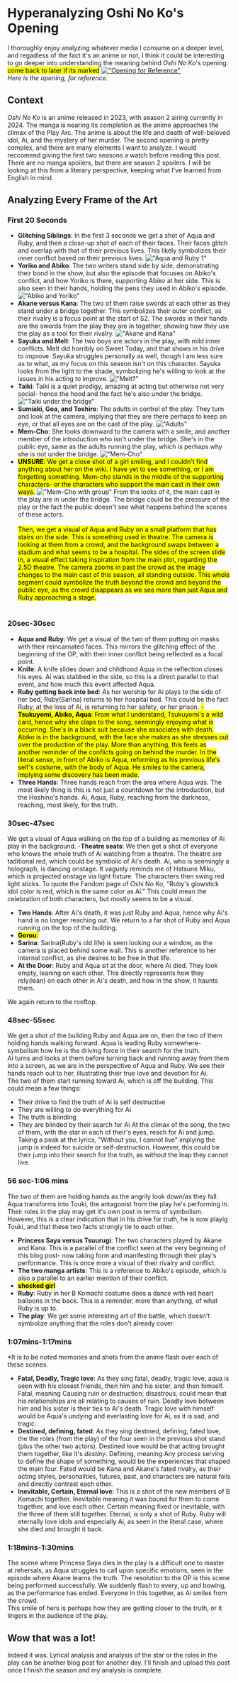 # Hyperanalyzing Oshi No Ko's Opening
I thoroughly enjoy analyzing whatever media I consume on a deeper level, and regadless of the fact it's an anime or not, I think it could be interesting to go deeper into understanding the meaning behind *Oshi No Ko*'s opening.
<mark>come back to later if its marked</mark>
[!["Opening for Reference"](https://github.com/CaptainSapphire/PH-s-Blog/blob/main/assets/October%202024/oshi-no-ko-assets/0.png?raw=true)](https://www.youtube.com/watch?v=PAcf55v6zqQ)<br>
*Here is the opening, for reference.*

## Context
*Oshi No Ko* is an anime released in 2023, with season 2 airing currently in 2024. The manga is nearing its completion as the anime approaches the climax of the Play Arc. 
The anime is about the life and death of well-beloved idol, Ai, and the mystery of her murder. The second opening is pretty complex, and there are many elements I want to analyze. 
I would reccomend giving the first two seasons a watch before reading this post. There are no manga spoilers, but there are season 2 spoilers.
I will be looking at this from a literary perspective, keeping what I've learned from English in mind.

## Analyzing Every Frame of the Art
### First 20 Seconds
- **Glitching Siblings**: In the first 3 seconds we get a shot of Aqua and Ruby, and then a close-up shot of each of their faces. Their faces glitch and overlap with that of their previous lives. This likely symbolizes their inner conflict based on their previous lives.
!["Aqua and Ruby 1"](https://github.com/CaptainSapphire/PH-s-Blog/blob/main/assets/October%202024/oshi-no-ko-assets/1.png?raw=true)
- **Yoriko and Abiko**: The two writers stand side by side, demonstrating their bond in the show, but also the episode that focuses on Abiko's conflict, and how Yoriko is there, supporting Abiko at her side. This is also seen in their hands, holding the pens they used in Abiko's episode.
!["Abiko and Yoriko"](https://github.com/CaptainSapphire/PH-s-Blog/blob/main/assets/October%202024/oshi-no-ko-assets/2.png?raw=true)
- **Akane versus Kana**: The two of them raise swords at each other as they stand under a bridge together. This symbolizes their outer conflict, as their rivalry is a focus point at the start of S2. The swords in their hands are the swords from the play they are in together, showing how they use the play as a tool for their rivalry.
!["Akane and Kana"](https://github.com/CaptainSapphire/PH-s-Blog/blob/main/assets/October%202024/oshi-no-ko-assets/3.png?raw=true)
- **Sayuka and Melt**: The two boys are actors in the play, with mild inner conflicts. Melt did horribly on Sweet Today, and that shows in his drive to improve. Sayuka struggles personally as well, though I am less sure as to what, as my focus on this season isn't on this character. Sayuka looks from the light to the shade, symbolizing he's willing to look at the issues in his acting to improve.
!["Melt?"](https://github.com/CaptainSapphire/PH-s-Blog/blob/main/assets/October%202024/oshi-no-ko-assets/4.png?raw=true)
- **Taiki**: Taiki is a quiet prodigy, amazing at acting but otherwise not very social- hence the hood and the fact he's also under the bridge.
!["Taiki under the bridge"](https://github.com/CaptainSapphire/PH-s-Blog/blob/main/assets/October%202024/oshi-no-ko-assets/5.png?raw=true)
- **Sumiaki, Goa, and Toshiro**: The adults in control of the play. They turn and look at the camera, implying that they are there perhaps to keep an eye, or that all eyes are on the cast of the play.
!["Adults"](https://github.com/CaptainSapphire/PH-s-Blog/blob/main/assets/October%202024/oshi-no-ko-assets/6.png?raw=true)
- **Mem-Cho**: She looks downward to the camera with a smile, and another member of the introduction who isn't under the bridge. She's in the public eye, same as the adults running the play, which is perhaps why she is not under the bridge.
!["Mem-Cho"](https://github.com/CaptainSapphire/PH-s-Blog/blob/main/assets/October%202024/oshi-no-ko-assets/7.png?raw=true)
- <mark>**UNSURE**: We get a close shot of a girl smiling, and I couldn't find anything about her on the wiki. I have yet to see something, or I am forgetting something. Mem-cho stands in the middle of the supporting characters- or the characters who support the main cast in their own ways.</mark>
!["Mem-Cho with group"](https://github.com/CaptainSapphire/PH-s-Blog/blob/main/assets/October%202024/oshi-no-ko-assets/8.png?raw=true)
From the looks of it, the main cast in the play are in under the bridge. The bridge could be the pressure of the play or the fact the public doesn't see what happens behind the scenes of these actors.
<br><br>
<mark>Then, we get a visual of Aqua and Ruby on a small platform that has stairs on the side. This is something used in theatre. The camera is looking at them from a crowd, and the background swaps between a stadium and what seems to be a hospital. The sides of the screen slide in, a visual effect taking inspiration from the main plot, regarding the 2.5D theatre.
The camera zooms in past the crowd as the image changes to the main cast of this season, all standing outside. This whole segment could symbolize the truth beyond the crowd and beyond the public eye, as the crowd disappears as we see more than just Aqua and Ruby approaching a stage.</mark>
<br><br>
### 20sec-30sec
- **Aqua and Ruby**: We get a visual of the two of them putting on masks with their reincarnated faces. This mirrors the glitching effect of the beginning of the OP, with their inner conflict being reflected as a focal point.
- **Knife**: A knife slides down and childhood Aqua in the reflection closes his eyes. Ai was stabbed in the side, so this is a direct parallel to that event, and how much this event affected Aqua.
- **Ruby getting back into bed**: As her worship for Ai plays to the side of her bed, Ruby(Sarina) returns to her hospital bed. This could be the fact Ruby, at the loss of Ai, is returning to her safety, or her prison.
<mark>- **Tsukuyomi, Abiko, Aqua**: From what I understand, Tsukuyomi's a wild card, hence why she claps to the song, seemingly enjoying what is occurring. She's in a black suit because she associates with death. Abiko is in the background, with the face she makes as she stresses out over the production of the play. More than anything, this feels as another reminder of the conflicts going on behind the murder. In the literal sense, in front of Abiko is Aqua, reforming as his previous life's self's costume, with the body of Aqua. He smiles to the camera, implying some discovery has been made.
- **Three Hands**: Three hands reach from the area where Aqua was. The most likely thing is this is not just a countdown for the introduction, but the Hoshino's hands. Ai, Aqua, Ruby, reaching from the darkness, reaching, most likely, for the truth. 

### 30sec-47sec
We get a visual of Aqua walking on the top of a building as memories of Ai play in the background. 
-**Theatre seats**: We then get a shot of everyone who knows the whole truth of Ai watching from a theatre. The theatre are taditional red, which could be symbolic of Ai's death. Ai, who is seemingly a holograph, is dancing onstage. It vaguely reminds me of Hatsune Miku, which is projected onstage via light fixture. The characters then swing red light sticks. To quote the Fandom page of Oshi No Ko, "Ruby's glowstick idol color is red, which is the same color as Ai." This could mean the celebration of both characters, but mostly seems to be a visual. 
- **Two Hands**: After Ai's death, it was just Ruby and Aqua, hence why Ai's hand is no longer reaching out. 
We return to a far shot of Ruby and Aqua running on the top of the building.
-  <mark>**Gorou**:
- **Sarina**: Sarina(Ruby's old life) is seen looking our a window, as the camera is placed behind some wall. This is another reference to her internal conflict, as she desires to be free in that life.
- **At the Door**: Ruby and Aqua sit at the door, where Ai died. They look empty, leaning on each other. This directly represents how they rely(lean) on each other in Ai's death, and how in the show, it haunts them. 

We again return to the rooftop.

### 48sec-55sec
We get a shot of the building Ruby and Aqua are on, then the two of them holding hands walking forward. Aqua is leading Ruby somewhere- symbolism how he is the driving force in their search for the truth.<br>
Ai turns and looks at them before turning back and running away from them into a screen, as we are in the perspective of Aqua and Ruby. We see their hands reach out to her, illustrating their true love and devotion for Ai.<br>
The two of them start running toward Ai, which is off the building. This could mean a few things:
- Their drive to find the truth of Ai is self destructive
- They are willing to do everything for Ai
- The truth is blinding
- They are blinded by their search for Ai
At the climax of the song, the two of them, with the star in each of their's eyes, reach for Ai and jump. Taking a peak at the lyrics, "Without you, I cannot live" implying the jump is indeed for suicide or self-destruction. However, this could be their jump into their search for the truth, as without the leap they cannot live.

### 56 sec-1:06 mins
The two of them are holding hands as the angrily look down/as they fall. Aqua transforms into Touki, the antagonist from the play he's performing in. Their roles in the play may get it's own post in terms of symbolism. However, this is a clear indication that in his drive for truth, he is now playig Touki, and that these two facts strongly tie to each other. 
- **Princess Saya versus Tsuurugi**: The two characters played by Akane and Kana. This is a parallel of the conflict seen at the very beginning of this blog post- now taking form and manifesting through their play's performance. This is once more a visual of their rivalry and conflict.
- **The two manga artists**: This is a reference to Abiko's episode, which is also a parallel to an earlier mention of their conflict.
- <mark>**shocked girl**
- **Ruby**: Ruby in her B Komachi costume does a dance with red heart balloons in the back. This is a reminder, more than anything, of what Ruby is up to.
- **The play**: We get some interesting art of the battle, which doesn't symbolize anything that the roles don't already cover.

### 1:07mins-1:17mins
*It is to be noted memories and shots from the anime flash over each of these scenes.
- **Fatal, Deadly, Tragic love**: As they sing fatal, deadly, tragic love, aqua is seen with his closest friends, then him and his sister, and then himself. Fatal, meaning Causing ruin or destruction; disastrous, could mean that his relationships are all relating to causes of ruin. Deadly love between him and his sister is their ties to Ai's death. Tragic love with himself would be Aqua's undying and everlasting love for Ai, as it is sad, and tragic.
- **Destined, defining, fated**: As they sing destined, defining, fated love, the the roles (from the play) of the four seen in the previous shot stand (plus the other two actors). Destined love would be that acting brought them together, like it's *destiny*. Defining, meaning Any process serving to define the shape of something, would be the experiences that shaped the main four. Fated would be Kana and Akane's fated rivalry, as their acting styles, personalities, futures, past, and characters are natural foils and directly contrast each other. 
- **Inevitable, Certain, Eternal love**: This is a shot of the new members of B Komachi together. Inevitable meaning it was bound for them to come together, and love each other. Certain meaning fixed or inevitable, with the three of them still together. Eternal, is only a shot of Ruby. Ruby will eternally love idols and especially Ai, as seen in the literal case, where she died and brought it back. 

### 1:18mins-1:30mins
The scene where Princess Saya dies in the play is a difficult one to master at rehersals, as Aqua struggles to call upon specific emotions, seen in the episode where Akane learns the truth. The resolution to the OP is this scene being performed successfully. We suddenly flash to every, up and bowing, as the performance has ended. Everyone in this together, as Ai smiles from the crowd. <br>
This smile of hers is perhaps how they are getting closer to the truth, or it lingers in the audience of the play. 

## Wow that was a lot!
Indeed it was. Lyrical analysis and analysis of the star or the roles in the play can be another blog post for another day. I'll finish and upload this post once I finish the season and my analysis is complete. 
